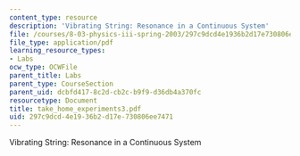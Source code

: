 ```yaml
---
content_type: resource
description: 'Vibrating String: Resonance in a Continuous System'
file: /courses/8-03-physics-iii-spring-2003/297c9dcd4e1936b2d17e730806ee7471_take_home_experiments3.pdf
file_type: application/pdf
learning_resource_types:
- Labs
ocw_type: OCWFile
parent_title: Labs
parent_type: CourseSection
parent_uid: dcbfd417-8c2d-cb2c-b9f9-d36db4a370fc
resourcetype: Document
title: take_home_experiments3.pdf
uid: 297c9dcd-4e19-36b2-d17e-730806ee7471
---
```

Vibrating String: Resonance in a Continuous System

